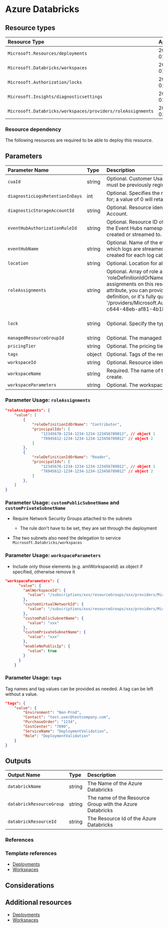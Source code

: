 # Azure Databricks

## Resource types

|Resource Type|Api Version|
|:--|:--|
|`Microsoft.Resources/deployments`|2020-06-01|
|`Microsoft.Databricks/workspaces`|2018-04-01|
|`Microsoft.Authorization/locks`|2016-09-01|
|`Microsoft.Insights/diagnosticsettings`|2017-05-01-preview|
|`Microsoft.Databricks/workspaces/providers/roleAssignments`|2020-04-01-preview|


### Resource dependency

The following resources are required to be able to deploy this resource.

## Parameters

| Parameter Name | Type | Description | DefaultValue | Possible values |
| :-- | :-- | :-- | :-- | :-- |
| `cuaId` | string | Optional. Customer Usage Attribution id (GUID). This GUID must be previously registered |  |  |
| `diagnosticLogsRetentionInDays` | int | Optional. Specifies the number of days that logs will be kept for; a value of 0 will retain data indefinitely. | 365 |  |
| `diagnosticStorageAccountId` | string | Optional. Resource identifier of the Diagnostic Storage Account. |  |  |
| `eventHubAuthorizationRuleId` | string | Optional. Resource ID of the event hub authorization rule for the Event Hubs namespace in which the event hub should be created or streamed to. |  |  |
| `eventHubName` | string | Optional. Name of the event hub within the namespace to which logs are streamed. Without this, an event hub is created for each log category. |  |  |
| `location` | string | Optional. Location for all Resources. | [resourceGroup().location] |  |
| `roleAssignments` | string | Optional. Array of role assignment objects that contain the 'roleDefinitionIdOrName' and 'principalId' to define RBAC role assignments on this resource. In the roleDefinitionIdOrName attribute, you can provide either the display name of the role definition, or it's fully qualified ID in the following format: '/providers/Microsoft.Authorization/roleDefinitions/c2f4ef07-c644-48eb-af81-4b1b4947fb11' |  |
| `lock` | string | Optional. Specify the type of lock. | 'NotSpecified' | 'CanNotDelete', 'NotSpecified', 'ReadOnly' |
| `managedResourceGroupId` | string | Optional. The managed resource group Id |  |  |
| `pricingTier` | string | Optional. The pricing tier of workspace | premium | System.Object[] |
| `tags` | object | Optional. Tags of the resource. |  |  |
| `workspaceId` | string | Optional. Resource identifier of Log Analytics. |  |  |
| `workspaceName` | string | Required. The name of the Azure Databricks workspace to create. |  |  |
| `workspaceParameters` | string | Optional. The workspace's custom parameters. |  |  |




### Parameter Usage: `roleAssignments`

```json
"roleAssignments": {
    "value": [
        {
            "roleDefinitionIdOrName": "Contributor",
            "principalIds": [
                "12345678-1234-1234-1234-123456789012", // object 1
                "78945612-1234-1234-1234-123456789012" // object 2
            ]
        },
        {
            "roleDefinitionIdOrName": "Reader",
            "principalIds": [
                "12345678-1234-1234-1234-123456789012", // object 1
                "78945612-1234-1234-1234-123456789012" // object 2
            ]
        },
    ]
}
```

### Parameter Usage: `customPublicSubnetName` and `customPrivateSubnetName`

- Require Network Security Groups attached to the subnets
    - The rule don't have to be set, they are set through the deployment

- The two subnets also need the delegation to service `Microsoft.Databricks/workspaces`


### Parameter Usage: `workspaceParameters`

- Include only those elements (e.g. amlWorkspaceId) as object if specified, otherwise remove it

```json
"workspaceParameters": {
      "value": {
        "amlWorkspaceId": {
          "value": "/subscriptions/xxx/resourceGroups/xxx/providers/Microsoft.MachineLearningServices/workspaces/xxx"
        },
        "customVirtualNetworkId": {
          "value": "/subscriptions/xxx/resourceGroups/xxx/providers/Microsoft.Network/virtualNetworks/xxx"
        },
        "customPublicSubnetName": {
          "value": "xxx"
        },
        "customPrivateSubnetName": {
          "value": "xxx"
        },
        "enableNoPublicIp": {
          "value": true
        }
      }
    }
```


### Parameter Usage: `tags`

Tag names and tag values can be provided as needed. A tag can be left without a value.

```json
"tags": {
    "value": {
        "Environment": "Non-Prod",
        "Contact": "test.user@testcompany.com",
        "PurchaseOrder": "1234",
        "CostCenter": "7890",
        "ServiceName": "DeploymentValidation",
        "Role": "DeploymentValidation"
    }
}
```

## Outputs

| Output Name | Type | Description |
| :-- | :-- | :-- |
| `databrickName` | string | The Name of the Azure Databricks |
| `databrickResourceGroup` | string | The name of the Resource Group with the Azure Databricks |
| `databrickResourceId` | string | The Resource Id of the Azure Databricks |

### References

### Template references

- [Deployments](https://docs.microsoft.com/en-us/azure/templates/Microsoft.Resources/2018-02-01/deployments)
- [Workspaces](https://docs.microsoft.com/en-us/azure/templates/Microsoft.Databricks/2018-04-01/workspaces)

## Considerations

## Additional resources

- [Deployments](https://docs.microsoft.com/en-us/azure/templates/Microsoft.Resources/2018-02-01/deployments)
- [Workspaces](https://docs.microsoft.com/en-us/azure/templates/Microsoft.Databricks/2018-04-01/workspaces)
